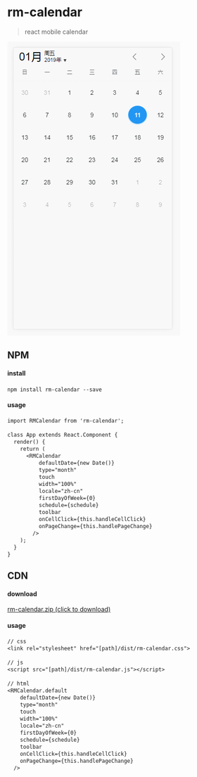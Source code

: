 # rm-calendar

> react mobile calendar

![gif](./screenshot/GIF.gif)

## NPM

#### install

`npm install rm-calendar --save`

#### usage

```
import RMCalendar from 'rm-calendar';

class App extends React.Component {
  render() {
    return (
      <RMCalendar
          defaultDate={new Date()}
          type="month"
          touch
          width="100%"
          locale="zh-cn"
          firstDayOfWeek={0}
          schedule={schedule}
          toolbar
          onCellClick={this.handleCellClick}
          onPageChange={this.handlePageChange}
        />
    );
  }
}
```

## CDN

#### download

[rm-calendar.zip (click to download)](https://github.com/longlongago2/rm-calendar/archive/master.zip)

#### usage

```
// css
<link rel="stylesheet" href="[path]/dist/rm-calendar.css">

// js
<script src="[path]/dist/rm-calendar.js"></script>

// html
<RMCalendar.default
    defaultDate={new Date()}
    type="month"
    touch
    width="100%"
    locale="zh-cn"
    firstDayOfWeek={0}
    schedule={schedule}
    toolbar
    onCellClick={this.handleCellClick}
    onPageChange={this.handlePageChange}
  />
```
